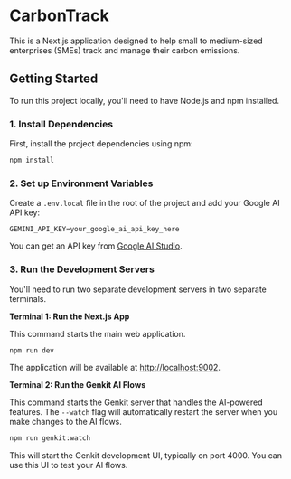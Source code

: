 # CarbonTrack

This is a Next.js application designed to help small to medium-sized enterprises (SMEs) track and manage their carbon emissions.

## Getting Started

To run this project locally, you'll need to have Node.js and npm installed.

### 1. Install Dependencies

First, install the project dependencies using npm:

```bash
npm install
```

### 2. Set up Environment Variables

Create a `.env.local` file in the root of the project and add your Google AI API key:

```
GEMINI_API_KEY=your_google_ai_api_key_here
```

You can get an API key from [Google AI Studio](https://aistudio.google.com/app/apikey).

### 3. Run the Development Servers

You'll need to run two separate development servers in two separate terminals.

**Terminal 1: Run the Next.js App**

This command starts the main web application.

```bash
npm run dev
```

The application will be available at [http://localhost:9002](http://localhost:9002).

**Terminal 2: Run the Genkit AI Flows**

This command starts the Genkit server that handles the AI-powered features. The `--watch` flag will automatically restart the server when you make changes to the AI flows.

```bash
npm run genkit:watch
```

This will start the Genkit development UI, typically on port 4000. You can use this UI to test your AI flows.
